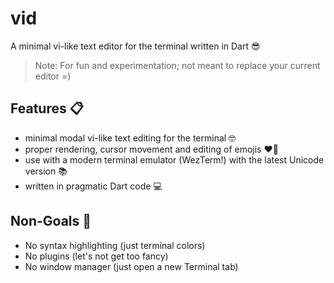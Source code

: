 # vid

A minimal vi-like text editor for the terminal written in Dart 😎
 
> Note: For fun and experimentation; not meant to replace your current editor =)

## Features 📋

- minimal modal vi-like text editing for the terminal 🤓
- proper rendering, cursor movement and editing of emojis ❤️‍🔥
- use with a modern terminal emulator (WezTerm!) with the latest Unicode version 📚
- written in pragmatic Dart code 💻

## Non-Goals 🛑

- No syntax highlighting (just terminal colors)
- No plugins (let's not get too fancy)
- No window manager (just open a new Terminal tab)
